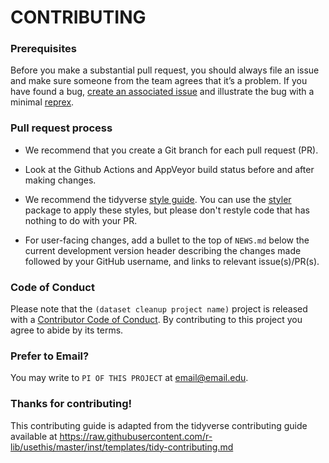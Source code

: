 # CONTRIBUTING #


### Prerequisites

Before you make a substantial pull request, you should always file an issue and make sure someone from the team agrees that it’s a problem. If you have found a bug, [create an associated issue](https://github.com/Herbvar/-----/issues) and illustrate the bug with a minimal [reprex](https://www.tidyverse.org/help/#reprex).

### Pull request process

*  We recommend that you create a Git branch for each pull request (PR).  
*  Look at the Github Actions and AppVeyor build status before and after making changes.  

*  We recommend the tidyverse [style guide](http://style.tidyverse.org).
You can use the [styler](https://CRAN.R-project.org/package=styler) package to apply these styles, but please don't restyle code that has nothing to do with your PR.  

<!---
*  We use [roxygen2](https://cran.r-project.org/package=roxygen2). 
---->
*  For user-facing changes, add a bullet to the top of `NEWS.md` below the
current development version header describing the changes made followed by your GitHub username, and links to relevant issue(s)/PR(s).

### Code of Conduct

Please note that the `(dataset cleanup project name)` project is released with a
[Contributor Code of Conduct](CODE_OF_CONDUCT.md). By contributing to this
project you agree to abide by its terms.

### Prefer to Email? 

You may write to `PI OF THIS PROJECT` at email@email.edu.
<!---
Email the person listed as maintainer in the `DESCRIPTION` file of this repo.

Though note that private discussions over email don't help others - of course email is totally warranted if it's a sensitive problem of any kind.
---->

### Thanks for contributing!

This contributing guide is adapted from the tidyverse contributing guide available at https://raw.githubusercontent.com/r-lib/usethis/master/inst/templates/tidy-contributing.md 
